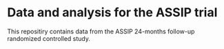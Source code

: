 # Data and analysis for the ASSIP trial
This repositiry contains data from the ASSIP 24-months follow-up randomized controlled study.
